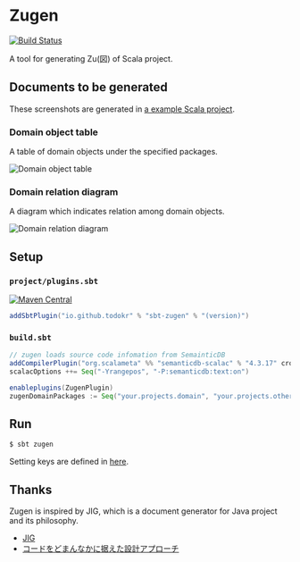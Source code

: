 # Zugen

[![Build Status](https://travis-ci.org/todokr/zugen.svg?branch=master)](https://travis-ci.org/todokr/zugen)

A tool for generating Zu(図) of Scala project.

## Documents to be generated

These screenshots are generated in [a example Scala project](https://github.com/todokr/zugen/blob/master/src/sbt-test/sbt-zugen/simple/build.sbt).

### Domain object table

A table of domain objects under the specified packages.

![Domain object table](https://raw.githubusercontent.com/todokr/zugen/master/docs/domain-object-table.png)

### Domain relation diagram

A diagram which indicates relation among domain objects.

![Domain relation diagram](https://raw.githubusercontent.com/todokr/zugen/master/docs/domain-relation-diagram.png)

## Setup

### `project/plugins.sbt`

[![Maven Central](https://maven-badges.herokuapp.com/maven-central/io.github.todokr/zugen/badge.svg)](https://search.maven.org/artifact/io.github.todokr/zugen)

```sbt
addSbtPlugin("io.github.todokr" % "sbt-zugen" % "(version)")
```

### `build.sbt`
```sbt
// zugen loads source code infomation from SemainticDB
addCompilerPlugin("org.scalameta" %% "semanticdb-scalac" % "4.3.17" cross CrossVersion.full)
scalacOptions ++= Seq("-Yrangepos", "-P:semanticdb:text:on")

enableplugins(ZugenPlugin)
zugenDomainPackages := Seq("your.projects.domain", "your.projects.other.domain")
```

## Run

```bash
$ sbt zugen
```

Setting keys are defined in [here](https://github.com/todokr/zugen/blob/master/src/main/scala/zugen/sbt/ZugenPlugin.scala#L16-L19).

## Thanks
Zugen is inspired by JIG, which is a document generator for Java project and its philosophy.  

- [JIG](https://github.com/dddjava/jig)
- [コードをどまんなかに据えた設計アプローチ](https://speakerdeck.com/irof/kodowodomannakaniju-etashe-ji-apuroti)


